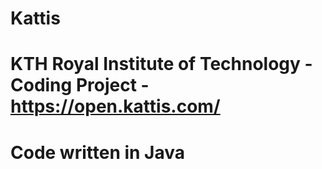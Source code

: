 # Kattis

# KTH Royal Institute of Technology - Coding Project - https://open.kattis.com/

# Code written in Java
